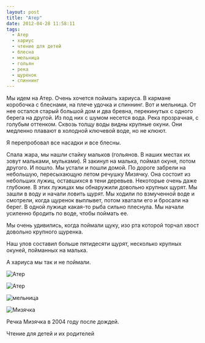 ```yaml
---
layout: post
title: "Атер"
date: 2012-04-28 11:58:11
tags:
  - Атер
  - хариус
  - чтение для детей
  - блесна
  - мельница
  - гольян
  - река
  - щуренок
  - спиннинг
---
```

Мы идем на Атер. Очень хочется поймать хариуса. В кармане коробочка с
блеснами, на плече удочка и спиннинг. Вот и мельница. От нее остался
старый большой дом и два бревна, перекинутых с одного берега на другой.
Из под них с шумом несется вода. Река прозрачная, с голубым оттенком.
Сквозь толщу воды видны крупные окуни. Они медленно плавают в холодной
ключевой воде, но не клюют.

Я перепробовал все насадки и все блесны.

Спала жара, мы нашли стайку мальков (гольянов. В наших местах их зовут
мальками, мульками). Я закинул на малька, поймал окуня, потом другого. И
пошло. Мы устали и пошли домой. По дороге забрели на небольшую,
пересыхающую летом речушку Мизячку. Она состоит из небольших лужиц,
оставшихся в тени деревьев. Некоторые очень даже глубокие. В этих
лужицах мы обнаружили довольно крупных щурят. Мы зашли в воду и начали
ловить щурят. Мы ходили по взмученной воде и смотрели, когда щуренок
выплывет, потом хватали его и бросали на берег. В одной лужице какая-то
рыба сильно плеснула. Мы начали усиленно бродить по воде, чтобы поймать
ее.

Мы очень удивились, когда поймали щуку, изо рта которой торчал хвост
довольно крупного щуренка.

Наш улов составил больше пятидесяти щурят, несколько крупных окуней,
пойманных на малька.

А хариуса мы так и не поймали.

![Атер](http://fishingguru.ru/uploads/images/00/00/01/2012/04/28/b6f0ab7196.jpg)

![Атер](http://fishingguru.ru/uploads/images/00/00/01/2012/04/28/de94bb.jpg)

![мельница](http://fishingguru.ru/uploads/images/00/00/01/2013/02/07/e56235.jpg)

![Мизячка](http://fishingguru.ru/uploads/images/00/00/01/2012/04/28/c9f1f5.jpg)



Речка Мизячка в 2004 году после дождей.

Чтение для детей и их родителей

